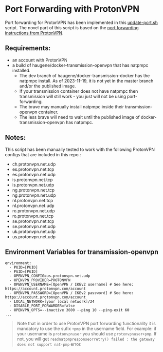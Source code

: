 # Port Forwarding with ProtonVPN

Port forwarding for ProtonVPN has been implemented in this [update-port.sh](/openvpn/protonvpn/update-port.sh) script. The novel part of this script is based on the [port forwarding instructions from ProtonVPN](https://protonvpn.com/support/port-forwarding-manual-setup/#linux). 

## Requirements:
- an account with ProtonVPN
- a build of haugene/docker-transmission-openvpn that has natpmpc installed.
  - The dev branch of haugene/docker-transmission-docker has the natpmpc install. As of 2023-11-19, it is not yet in the master branch and/or the published image.
  - If your transmission container does not have natpmpc then transmission will still work - you just will not be using port-forwarding.
  - The brave may manually install natpmpc inside their transmission-openvpn container.
  - The less brave will need to wait until the published image of docker-transmission-openvpn has natpmpc.


## Notes:
This script has been manually tested to work with the following ProtonVPN configs that are included in this repo.:
- ch.protonvpn.net.udp
- es.protonvpn.net.tcp
- es.protonvpn.net.udp
- is.protonvpn.net.tcp
- is.protonvpn.net.udp
- ng.protonvpn.net.tcp
- ng.protonvpn.net.udp
- nl.protonvpn.net.tcp
- nl.protonvpn.net.udp
- ro.protonvpn.net.udp
- ro.protonvpn.net.tcp
- se.protonvpn.net.tcp
- se.protonvpn.net.udp
- uk.protonvpn.net.udp
- us.protonvpn.net.udp

## Environment Variables for transmission-openvpn
```
environment:
  - PUID=[PUID]
  - PGID=[PGID]
  - OPENVPN_CONFIG=us.protonvpn.net.udp
  - OPENVPN_PROVIDER=PROTONVPN
  - OPENVPN_USERNAME=[OpenVPN / IKEv2 username] # See here: https://account.protonvpn.com/account
  - OPENVPN_PASSWORD=[OpenVPN / IKEv2 password] # See here: https://account.protonvpn.com/account
  - LOCAL_NETWORK=[your local network]/24 
  - DISABLE_PORT_FORWARDER=false
  - OPENVPN_OPTS=--inactive 3600 --ping 10 --ping-exit 60
...   
```

> Note that in order to use ProtonVPN port forwarding functionality it is mandatory to use the sufix `+pmp` in the username field. For example: if your username is `protonvpnuser` you should use `protonvpnuser+pmp`. If not, you will get `readnatpmpresponseorretry() failed : the gateway does not support nat-pmp` error.